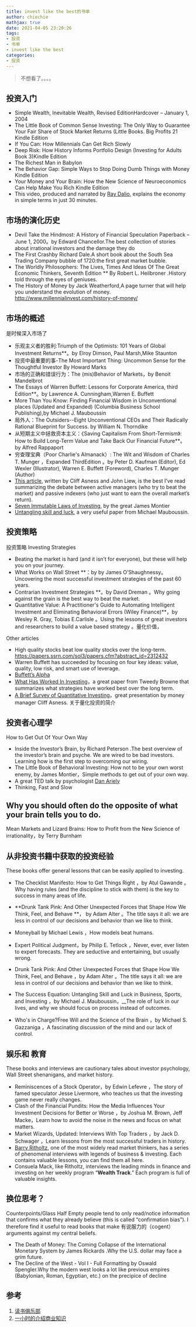 ```yaml
---
title: invest like the best的书单
author: chiechie
mathjax: true
date: 2021-04-05 23:20:26
tags: 
- 投资
- 书单
- invest like the best
categories: 
- 投资
---
```


> 不想看了。。。。

## 投资入门

- Simple Wealth, Inevitable Wealth, Revised EditionHardcover – January 1, 2004
- The Little Book of Common Sense Investing: The Only Way to Guarantee Your Fair Share of Stock Market Returns (Little Books. Big Profits 21 Kindle Edition
- If You Can: How Millennials Can Get Rich Slowly
- Deep Risk: How History Informs Portfolio Design (Investing for Adults Book 3)Kindle Edition
- The Richest Man in Babylon
- The Behavior Gap: Simple Ways to Stop Doing Dumb Things with Money Kindle Edition
- Your Money and Your Brain: How the New Science of Neuroeconomics Can Help Make You Rich Kindle Edition
- This video, produced and narrated by [Ray Dalio](https://www.youtube.com/watch?v=PHe0bXAIuk0), explains the economy
in simple terms in just 30 minutes.


## 市场的演化历史

- Devil Take the Hindmost: A History of Financial Speculation Paperback – June 1, 2000。by Edward Chancellor.The best collection of stories about irrational investors and the damage they do
- The First Crashby Richard Dale.A short book about the South Sea Trading Company bubble of 1720:the first great market bubble.
- The Worldly  Philosophers: The Lives, Times And Ideas Of The Great Economic Thinkers,  Seventh Edition ** By Robert L. Heilbroner .History told through the eyes of geniuses.
- The History of Money by Jack Weatherford,A page turner that will help you understand the evolution of
money. http://www.millennialinvest.com/history-of-money/


## 市场的概述

是时候深入市场了

- 乐观主义者的胜利:Triumph of the Optimists: 101 Years of Global Investment Returns**。by Elroy Dimson, Paul Marsh,Mike Staunton
- 投资中最重要的事-The Most Important Thing: Uncommon Sense for the Thoughtful Investor By Howard Marks
- 市场的正确和错误行为：The (mis)Behavior of Markets，by Benoit Mandelbrot
- The Essays of Warren Buffett: Lessons for Corporate America, third Edition**。by Lawrence A. Cunningham,Warren E. Buffett
- More Than You Know: Finding Financial Wisdom in Unconventional places (Updated and Expanded) (Columbia Business School Publishing),by Michael J. Mauboussin
- 局外人：The Outsiders--Eight Unconventional CEOs and Their Radically Rational Blueprint for Success. by William N. Thorndike
- 从短期主义中拯救资本主义：《Saving Capitalism From Short-Termism》: How to Build Long-Term Value and Take Back Our Financial Future**。by Alfred Rappaport
- 穷查理宝典（Poor Charlie's Almanack）: The Wit and Wisdom of Charles T. Munger ，Expanded ThirdEdition 。by Peter D. Kaufman (Editor), Ed Wexler (Illustrator), Warren E. Buffett (Foreword), Charles T. Munger (Author)
- [This article](http://www.institutionalinvestor.com/Article/3315202/Asset-Management-Equities/The-Great-Divide-over-Market-Efficiency.html), written by Cliff Asness and
John Liew, is the best I’ve read summarizing the debate between active managers (who try to beat the market) and
passive indexers (who just want to earn the overall market’s return).
- [Seven Immutable Laws of Investing](http://enrichwise.com/wp-content/uploads/2015/05/Montier-James-7-Immutable-Laws-of-Investing-1.pdf), by the great James Montier
- [Untangling skill and luck](https://hbr.org/2011/02/untangling-skill-and-luck), a very useful paper from Michael Mauboussin.

## 投资策略

投资策略 Investing Strategies

- Beating the market is hard (and it isn’t for everyone), but these will help you on your journey.
- What Works on Wall Street **：by by James O’Shaughnessy。Uncovering the most successful investment strategies of the past
60 years.
- Contrarian Investment Strategies **。by David Dreman 。Why going against the grain is the best way to beat the market.
- Quantitative Value: A Practitioner's Guide to Automating Intelligent
Investment and Eliminating Behavioral Errors (Wiley Finance)**，by Wesley R. Gray, Tobias E.Carlisle 。Using the lessons of great investors and researchers to build a value based strategy 。量化价值，

Other articles

- High quality stocks beat low quality stocks over the long-term. https://papers.ssrn.com/sol3/papers.cfm?abstract_id=2312432
- Warren Buffett has succeeded by focusing on four key ideas: value, quality, low risk, and smart use of leverage.
- [Buffett’s Alpha](http://docs.lhpedersen.com/BuffettsAlpha.pdf)
- [What Has Worked In Investing](https://valuewalkpremium.com/wp-content/uploads/2013/10/WhatHasWorkedFundVersionWeb.pdf)，a great paper from Tweedy Browne that summarizes what strategies have worked best over the long term.
- [A Brief Survey of Quantitative Investing](https://www.youtube.com/watch?v=FqaP3VTKccE)，great presentation by money manager Cliff Asness. 关于量化投资的简介

## 投资者心理学

How to Get Out Of Your Own Way

- Inside the Investor’s Brain, by Richard Peterson .The best overview of the investor’s brain and psyche. We are wired to be bad investors. Learning how is the first step to overcoming our wiring.
- The Little Book of Behavioral Investing: How not to be your own worst enemy, by James Montier，Simple methods to get out of your own way.
- A great TED talk by psychologist [Dan Ariely](https://www.ted.com/talks/dan_ariely_are_we_in_control_of_our_own_decisions)
- Thinking, Fast and Slow 

##  Why you should often do the opposite of what your brain tells you to do.

Mean Markets and Lizard Brains: How to Profit from the New Science of irrationality，by Terry Burnham 
 
##  从非投资书籍中获取的投资经验

These books offer general lessons that can be easily applied to investing.

- The Checklist Manifesto: How to Get Things Right ，by Atul Gawande 。Why having rules (and the
discipline to stick with them) is the key to success in many areas of life.
- **Drunk Tank Pink: And Other Unexpected Forces that Shape How We Think, Feel, and Behave **， by Adam Alter 。The title says it all: we are less in control of our decisions and behavior than we like to think.

- Moneyball by Michael Lewis ，How models beat humans.
- Expert Political Judgment，by Philip E. Tetlock ，Never, ever, ever listen to expert forecasts. They are seductive and entertaining, but usually wrong.
- Drunk Tank Pink: And Other Unexpected Forces that Shape How We Think, Feel, and Behave ，by Adam Alter 。The title says it all: we are less in control of our decisions and behavior than we like to think.
- The Success Equation: Untangling Skill and Luck in Business, Sports, and Investing ，by Michael J. Mauboussin，__The role of luck in our lives, and why we should focus on process instead of outcomes.
- Who's in Charge?Free Will and the Science of the Brain ，by Michael S. Gazzaniga ，A fascinating discussion of the
mind and our lack of control.

## 娱乐和 教育

These books and interviews are cautionary tales about investor psychology, Wall Street shenanigans, and market history.

- Reminiscences of a Stock Operator，by Edwin Lefevre ，The story of famed speculator Jesse Livermore, who teaches us
that the investing game never really changes.
- Clash of the Financial Pundits: How the Media Influences Your Investment Decisions for Better or Worse ，by Joshua M. Brown, Jeff Macke，Learn how to avoid the noise in the news and focus on what matters.
- Market Wizards, Updated: Interviews With Top Traders ，by Jack D. Schwager ，Learn lessons from the most
successful traders in history.
- [Barry Ritholtz](https://ritholtz.com/), one of the most widely read market thinkers, has a series of phenomenal interviews with  legends of business & investing. Each contains valuable lessons, you can find them all here.
- Consuela Mack, like Ritholtz, interviews the leading minds in finance and investing on her weekly program
“**Wealth Track**.” Each program is full of valuable insights.

## 换位思考？

Counterpoints/Glass Half Empty
people tend to only read/notice information that confirms what they already believe (this is called “confirmation bias”). I therefore find it useful to read books that make 有说服力的（cogent） arguments against my central beliefs.

- The Death of Money: The Coming Collapse  of the International Monetary System by James Rickards .Why the U.S. dollar may face a grim future.
- The Decline of the West - Vol I - Full Formatting by Oswald Spengler.Why the modern west looks a lot like previous empires (Babylonian, Roman, Egyptian, etc.) on the precipice of decline


## 参考
1. [读书俱乐部](https://investorfieldguide.com/bookclub/)
2. [一小时的介绍商业知识](https://www.joincolossus.com/)